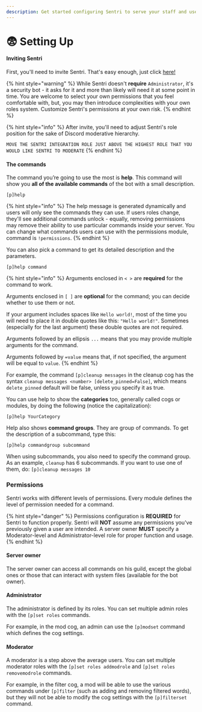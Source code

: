 ```yaml
---
description: Get started configuring Sentri to serve your staff and userbase!
---
```


# 😨 Setting Up

#### Inviting Sentri

First, you'll need to invite Sentri. That's easy enough, just click [here!](https://discord.com/oauth2/authorize?client\_id=1095981492884209804\&scope=bot\&permissions=8)

{% hint style="warning" %}
While Sentri doesn't **require** `Administrator`, it's a security bot - it asks for it and more than likely will need it at some point in time. You are welcome to select your own permissions that you feel comfortable with, but, you may then introduce complexities with your own roles system. Customize Sentri's permissions at your own risk.
{% endhint %}

{% hint style="info" %}
After invite, you'll need to adjust Sentri's role position for the sake of Discord moderative hierarchy.

`MOVE THE SENTRI INTEGRATION ROLE JUST ABOVE THE HIGHEST ROLE THAT YOU WOULD LIKE SENTRI TO MODERATE`
{% endhint %}

#### The commands

The command you’re going to use the most is **help**. This command will show you **all of the available commands** of the bot with a small description.

```
[p]help
```

{% hint style="info" %}
The help message is generated dynamically and users will only see the commands they can use. If users roles change, they'll see additional commands unlock - equally, removing permissions may remove their ability to use particular commands inside your server. You can change what commands users can use with the permissions module, command is `!permissions`.
{% endhint %}



You can also pick a command to get its detailed description and the parameters.

```
[p]help command
```

{% hint style="info" %}
Arguments enclosed in `< >` are **required** for the command to work.

Arguments enclosed in `[ ]` are **optional** for the command; you can decide whether to use them or not.

If your argument includes spaces like `Hello world!`, most of the time you will need to place it in double quotes like this: `"Hello world!"`. Sometimes (especially for the last argument) these double quotes are not required.

Arguments followed by an ellipsis `...` means that you may provide multiple arguments for the command.

Arguments followed by `=value` means that, if not specified, the argument will be equal to `value`.
{% endhint %}

For example, the command `[p]cleanup messages` in the cleanup cog has the syntax `cleanup messages <number> [delete_pinned=False]`, which means `delete_pinned` default will be false, unless you specify it as true.

You can use help to show the **categories** too, generally called cogs or modules, by doing the following (notice the capitalization):

```
[p]help YourCategory
```

Help also shows **command groups**. They are group of commands. To get the description of a subcommand, type this:

```
[p]help commandgroup subcommand
```

When using subcommands, you also need to specify the command group. As an example, `cleanup` has 6 subcommands. If you want to use one of them, do: `[p]cleanup messages 10`

### Permissions

Sentri works with different levels of permissions. Every module defines the level of permission needed for a command.

{% hint style="danger" %}
Permissions configuration is **REQUIRED** for Sentri to function properly. Sentri will **NOT** assume any permissions you've previously given a user are intended. A server owner **MUST** specify a Moderator-level and Administrator-level role for proper function and usage.
{% endhint %}

#### Server owner

The server owner can access all commands on his guild, except the global ones or those that can interact with system files (available for the bot owner).

#### Administrator

The administrator is defined by its roles. You can set multiple admin roles with the `[p]set roles` commands.

For example, in the mod cog, an admin can use the `[p]modset` command which defines the cog settings.

#### Moderator

A moderator is a step above the average users. You can set multiple moderator roles with the `[p]set roles addmodrole` and `[p]set roles removemodrole` commands.

For example, in the filter cog, a mod will be able to use the various commands under `[p]filter` (such as adding and removing filtered words), but they will not be able to modify the cog settings with the `[p]filterset` command.

